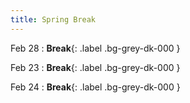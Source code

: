 ```yaml
---
title: Spring Break
---
```


Feb 28
: **Break**{: .label .bg-grey-dk-000 }

Feb 23
: **Break**{: .label .bg-grey-dk-000 }

Feb 24
: **Break**{: .label .bg-grey-dk-000 }

